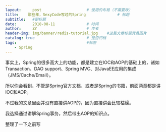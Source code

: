 ```yaml
---
layout:     post                    # 使用的布局（不需要改）
title:    那些年，SexyCode写过的Spring              # 标题 
subtitle:   #副标题
date:       2018-08-11              # 时间
author:     ZY                      # 作者
header-img: img/banner/redis-tutorial.jpg    #这篇文章标题背景图片
catalog: true                       # 是否归档
tags:                               #标签
    - Spring
---
```

事实上，Spring的很多高大上的功能，都是建立在IOC和AOP的基础上的，诸如Transaction、DAO support、Spring MVC、对JavaEE应用的集成（JMS/Cache/Email）。  

所以你会看到，不管是Spring官方文档，或者是Spring的书籍，前面两章都是讲IOC和AOP。  

不过我的文章里面并没有直接讲AOP的，因为直接讲会比较枯燥。  

我选择通过讲解Spring事务，然后带出AOP的知识点。  

整理了一下之前写




